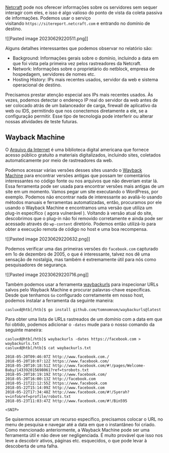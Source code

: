 [Netcraft](https://www.netcraft.com/) pode nos oferecer informações sobre os servidores sem sequer interagir com eles, e isso é algo valioso do ponto de vista da coleta passiva de informações. Podemos usar o serviço visitando `https://sitereport.netcraft.com` e entrando no domínio de destino.

![[Pasted image 20230629220511.png]]

Alguns detalhes interessantes que podemos observar no relatório são:

- Background: Informações gerais sobre o domínio, incluindo a data em que foi vista pela primeira vez pelos rastreadores da Netcraft.
- Network: Informações sobre o proprietário do netblock, empresa de hospedagem, servidores de nomes etc.
- Hosting History: IPs mais recentes usados, servidor da web e sistema operacional de destino.

Precisamos prestar atenção especial aos IPs mais recentes usados. Às vezes, podemos detectar o endereço IP real do servidor da web antes de ser colocado atrás de um balanceador de carga, firewall de aplicativo da web ou IDS, permitindo que nos conectemos diretamente a ele, se a configuração permitir. Esse tipo de tecnologia pode interferir ou alterar nossas atividades de teste futuras.

## Wayback Machine

O [Arquivo da Internet](https://en.wikipedia.org/wiki/Internet_Archive) é uma biblioteca digital americana que fornece acesso público gratuito a materiais digitalizados, incluindo sites, coletados automaticamente por meio de rastreadores da web.

Podemos acessar várias versões desses sites usando o [Wayback Machine](http://web.archive.org/) para encontrar versões antigas que possam ter comentários interessantes no código fonte ou nos arquivos que não deveriam estar lá. Essa ferramenta pode ser usada para encontrar versões mais antigas de um site em um momento. Vamos pegar um site executando o WordPress, por exemplo. Podemos não encontrar nada de interessante ao avaliá-lo usando métodos manuais e ferramentas automatizadas, então, procuramos por ele usando o Wayback Machine e encontramos uma versão que utiliza um plug-in específico ( agora vulnerável ). Voltando à versão atual do site, descobrimos que o plug-in não foi removido corretamente e ainda pode ser acessado através do `wp-content` diretório. Podemos então utilizá-lo para obter a execução remota de código no host e uma boa recompensa.

![[Pasted image 20230629220632.png]]

Podemos verificar uma das primeiras versões do `facebook.com` capturado em 1o de dezembro de 2005, o que é interessante, talvez nos dê uma sensação de nostalgia, mas também é extremamente útil para nós como pesquisadores de segurança.

![[Pasted image 20230629220716.png]]

Também podemos usar a ferramenta [waybackurls](https://github.com/tomnomnom/waybackurls) para inspecionar URLs salvos pelo Wayback Machine e procurar palavras-chave específicas. Desde que tenhamos `Go` configurado corretamente em nosso host, podemos instalar a ferramenta da seguinte maneira:

```shell-session
casluxd@htb[/htb]$ go install github.com/tomnomnom/waybackurls@latest
```

Para obter uma lista de URLs rastreados de um domínio com a data em que foi obtido, podemos adicionar o `-dates` mude para o nosso comando da seguinte maneira:

```shell-session
casluxd@htb[/htb]$ waybackurls -dates https://facebook.com > waybackurls.txt
casluxd@htb[/htb]$ cat waybackurls.txt

2018-05-20T09:46:07Z http://www.facebook.com./
2018-05-20T10:07:12Z https://www.facebook.com/
2018-05-20T10:18:51Z http://www.facebook.com/#!/pages/Welcome-Baby/143392015698061?ref=tsrobots.txt
2018-05-20T10:19:19Z http://www.facebook.com/
2018-05-20T16:00:13Z http://facebook.com
2018-05-21T22:12:55Z https://www.facebook.com
2018-05-22T15:14:09Z http://www.facebook.com
2018-05-22T17:34:48Z http://www.facebook.com/#!/Syerah?v=info&ref=profile/robots.txt
2018-05-23T11:03:47Z http://www.facebook.com/#!/Bin595

<SNIP>
```

Se quisermos acessar um recurso específico, precisamos colocar o URL no menu de pesquisa e navegar até a data em que o instantâneo foi criado. Como mencionado anteriormente, a Wayback Machine pode ser uma ferramenta útil e não deve ser negligenciada. É muito provável que isso nos leve a descobrir ativos, páginas etc. esquecidos, o que pode levar à descoberta de uma falha.
